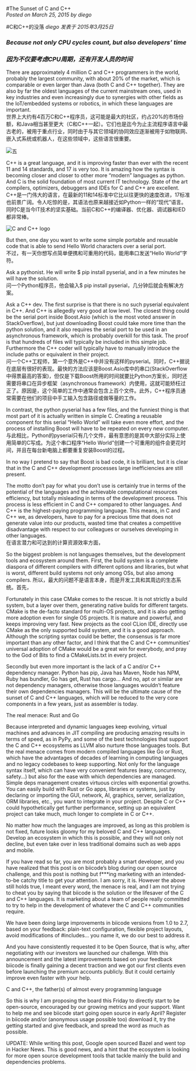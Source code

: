 #The Sunset of C and C++  
*Posted on March 25, 2015 by diego*  

#C和C++的没落
*diego 发表于 2015年3月25日*  

### *Because not only CPU cycles count, but also developers’ time*
### *因为不仅要考虑CPU周期，还有开发人员的时间*

There are approximately 4 million C and C++ programmers in the world, probably the largest community, with about 20% of the market, which is comparable or even larger than Java (both C and C++ together). They are also by far the oldest languages of the current mainstream ones, used in key industries and even increasingly due to synergies with other fields as the IoT/embedded systems or robotics, in which these languages are important.  
世界上大约有4百万C和C++程序员，这可能是最大的社区，约占20%的市场份额，和Java相当甚至更大（C和C++一起）。它们也是迄今为止主流程序语言中最古老的，被用于重点行业，同时由于与其它领域的协同效应逐渐被用于如物联网、嵌入式系统或机器人，在这些领域中，这些语言很重要。

![五][2]

C++ is a great language, and it is improving faster than ever with the recent 11 and 14 standards, and 17 is very  too. It is amazing how the syntax is becoming closer and closer to other more “modern” languages as python. And C is the solid foundation of most current IT technology. State of the art compilers, optimizers, debuggers and IDEs for C and C++ are excellent.  
C++是一门伟大的语言，在最新的11和14标准中它比以往更快的速度改进，17标准也前景广阔。令人吃惊的是，其语法也原来越接近如Python一样的“现代”语言。同时C是当今IT技术的坚实基础。当前C和C++的编译器、优化器、调试器和IED都非常棒。

![C and C++ logo](http://blog.biicode.com/wp-content/uploads/sites/2/2015/03/C-600x600-300x300.png)

But then, one day you want to write some simple portable and reusable code that is able to send Hello World characters over a serial port.  
不过，有一天你想写点简单便携和可重用的代码，能用串口发送“Hello World”字符。

Ask a pythonist. He will write $ pip install pyserial, and in a few minutes he will have the solution.  
问一个Python程序员，他会输入$ pip install pyserial，几分钟后就会有解决方案。

Ask a C++ dev. The first surprise is that there is no such pyserial equivalent in C++. And C++ is allegedly very good at low level. The closest thing could be the serial port inside Boost.Asio (which is the most voted answer in StackOverflow), but just downloading Boost could take more time than the python solution, and it also requires the serial port to be used in an asynchronous framework, which is probably overkill for this task. The proof is that hundreds of files will typically be included in this simple job. Furthermore the C++ coder will typically have to manually introduce the include paths or equivalent in their project.  
问一个C++工程师，第一个意外是C++中并没有这样的pyserial。同时，C++据说在底层有很好的表现。最快的方法应该是Boost.Asio库中的串口(StackOverflow中得票最高的答案)，但仅是下载Boost所用的时间就要比Python方案长，同时还需要将串口在异步框架（asynchronous framework）内使用，这就可能矫枉过正了。原因是，这个简单的工作中通常会包含上百个文件。此外，C++程序员通常需要在他们的项目中手工输入包含路径或做等量的工作。

In contrast, the python pyserial has a few files, and the funniest thing is that most part of it is actually written in simple C. Creating a reusable component for this serial “Hello World” will take even more effort, and the process of installing Boost will have to be repeated on every new computer.
与此相比，Python的pyserial只有几个文件，最有意思的是其中大部分实际上使用简单的C写成。为这个串口程序“Hello World”创建一个可重用的组件会更花时间，并且在每台新电脑上都要重复安装Boost的过程。

In no way I pretend to say that Boost is bad code, it is brilliant, but it is clear that in the C and C++ development processes large inefficiencies are still present.  


The motto don’t pay for what you don’t use is certainly true in terms of the potential of the languages and the achievable computational resources efficiency, but totally misleading in terms of the development process. This process is less efficient in C and C++ compared to other languages. And C++ is the highest-paying programming language. This means, in C and C++ we, as developers, have to pay for a precious time that does not generate value into our products, wasted time that creates a competitive disadvantage with respect to our colleagues or ourselves developing in other languages.  
在语言潜力和可达到的计算资源效率方面，  


So the biggest problem is not languages themselves, but the development tools and ecosystem around them. First, the build system is a complete diaspora of different compilers with different options and libraries, but what is worst, different build systems not only among OSs, but also among compilers.
所以，最大的问题不是语言本身，而是开发工具和其周边的生态系统。首先，

Fortunately in this case CMake comes to the rescue. It is not strictly a build system, but a layer over them, generating native builds for different targets. CMake is the de-facto standard for multi-OS projects, and it is also getting more adoption even for single OS projects. It is mature and powerful, and keeps improving very fast. New projects as the cool CLion IDE, directly use CMake as the only supported build system, and it is a good approach. Although  the scripting syntax could be better, the consensus is far more important than any other factor, and I think that the C and C++ communities’ universal adoption of CMake would be a great win for everybody, and pray to the God of Bits to find a CMakeLists.txt in every project.

Secondly but even more important is the lack of a C and/or C++ dependency manager. Python has pip, Java has Maven, Node has NPM, Ruby has bundler, Go has get, Rust has cargo… And no, apt or similar are not  dependency managers, otherwise those languages wouldn’t feature their own dependencies managers. This will be the ultimate cause of the sunset of C and C++ languages, which will be reduced to the very core components in a few years, just as assembler is today.

The real menace: Rust and Go

Because interpreted and dynamic languages keep evolving, virtual machines and advances in JIT compiling are producing amazing results in terms of speed, as in PyPy, and some of the best technologies that support the C and C++ ecosystems as LLVM also nurture those languages tools. But the real menace comes from modern compiled languages like Go or Rust, which have the advantages of decades of learning in computing languages and no legacy codebases to keep supporting. Not only for the language syntax itself, which can have very convenient features (easy, concurrency, safety…) but also for the ease with which dependencies are managed. Simple deps management creates virtuous circles with exponential growths. You can easily build with Rust or Go apps, libraries or systems, just by declaring or importing the GUI, network, AI, graphics, server, serialization, ORM libraries, etc., you want to integrate in your project. Despite C or C++ could hypothetically get further performance, setting up an equivalent project can take much, much longer to complete in C or C++.

No matter how much the languages are improved, as long as this problem is not fixed, future looks gloomy for my beloved C and C++ languages. Develop an ecosystem in which this is possible, and they will not only not decline, but even take over in less traditional domains such as web apps and mobile.

If you have read so far, you are most probably a smart developer, and you have realized that this post is on biicode’s blog during our open source challenge, and this post is nothing but f***ing marketing with an intended-to-be catchy title to get your attention. I am sorry, it is. However the above still holds true, I meant every word, the menace is real, and I am not trying to cheat you by saying that biicode is the solution or the lifesaver of the C and C++ languages. It is marketing about a team of people really committed to try to help in the development of whatever the C and C++ communities require.

We have been doing large improvements in biicode versions from 1.0 to 2.7, based on your feedback: plain-text configuration, flexible project layouts, avoid modifications of #includes… you name it, we do our best to address it.

And you have consistently requested it to be Open Source, that is why, after negotiating with our investors we launched our challenge. With this announcement and the latest improvements based on your feedback biicode is finally gaining a decent traction and we got our first clients even before launching the premium accounts publicly. But it could certainly improve even faster with your help.

C and C++, the father(s) of almost every programming language

 

So this is why I am proposing the board this Friday to directly start to be open-source, encouraged by our growing metrics and your support. Want to help me and see biicode start going open source in early April? Register in biicode and/or (anonymous usage possible too) download it, try the getting started and give feedback, and spread the word as much as possible.


UPDATE:  While writing this post, Google open sourced Bazel and  went top in Hacker News. This is good news, and a hint that the ecosystem is looking for more open source development tools that tackle mainly the build and dependencies problems.

[2]: https://dl.dropbox.com/s/s52jfbhggem5z43/____%20%281%29.jpg?dl=0